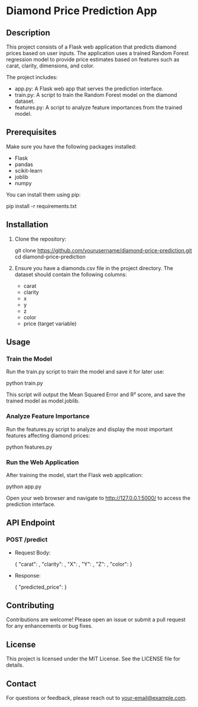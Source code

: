# Diamond Price Prediction App

## Description

This project consists of a Flask web application that predicts diamond prices based on user inputs. The application uses a trained Random Forest regression model to provide price estimates based on features such as carat, clarity, dimensions, and color.

The project includes:
- app.py: A Flask web app that serves the prediction interface.
- train.py: A script to train the Random Forest model on the diamond dataset.
- features.py: A script to analyze feature importances from the trained model.

## Prerequisites

Make sure you have the following packages installed:

- Flask
- pandas
- scikit-learn
- joblib
- numpy

You can install them using pip:

pip install -r requirements.txt

## Installation

1. Clone the repository:

   git clone https://github.com/yourusername/diamond-price-prediction.git
   cd diamond-price-prediction

2. Ensure you have a diamonds.csv file in the project directory. The dataset should contain the following columns:
   - carat
   - clarity
   - x
   - y
   - z
   - color
   - price (target variable)

## Usage

### Train the Model

Run the train.py script to train the model and save it for later use:

   python train.py

This script will output the Mean Squared Error and R² score, and save the trained model as model.joblib.

### Analyze Feature Importance

Run the features.py script to analyze and display the most important features affecting diamond prices:

python features.py

### Run the Web Application

After training the model, start the Flask web application:

python app.py

Open your web browser and navigate to http://127.0.0.1:5000/ to access the prediction interface.

## API Endpoint

### POST /predict

- Request Body:

  {
      "carat": <float>,
      "clarity": <string>,
      "X": <float>,
      "Y": <float>,
      "Z": <float>,
      "color": <string>
  }

- Response:

  {
      "predicted_price": <float>
  }

## Contributing

Contributions are welcome! Please open an issue or submit a pull request for any enhancements or bug fixes.

## License

This project is licensed under the MIT License. See the LICENSE file for details.

## Contact

For questions or feedback, please reach out to your-email@example.com.
